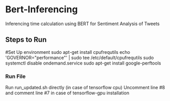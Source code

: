 # Bert-Inferencing
Inferencing time calculation using BERT for Sentiment Analysis of Tweets
## Steps to Run
#Set Up environment
sudo apt-get install cpufrequtils 
echo 'GOVERNOR="performance"' | sudo tee /etc/default/cpufrequtils 
sudo systemctl disable ondemand.service 
sudo apt-get install google-perftools 
### Run File
Run run_updated.sh directly (in case of tensorflow cpu)
Uncomment line #8 and comment line #7 in case of tensorflow-gpu installation
